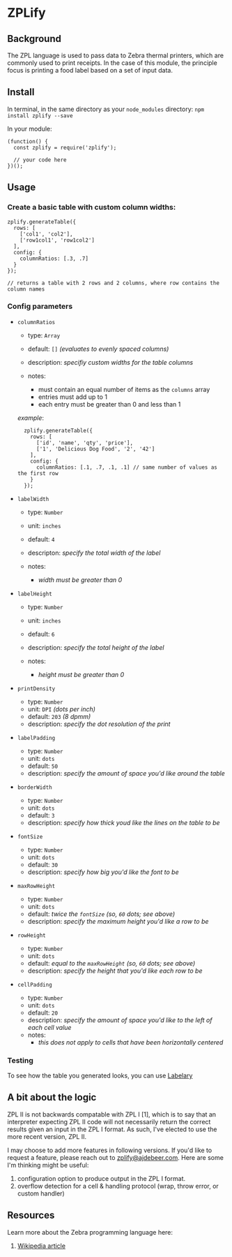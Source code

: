 # ZPLify

## Background

The ZPL language is used to pass data to Zebra thermal printers, which are commonly used to print receipts.  In the case of this module, the principle focus is printing a food label based on a set of input data.

## Install

In terminal, in the same directory as your `node_modules` directory:
```npm install zplify --save```

In your module:
```
(function() {
  const zplify = require('zplify');

  // your code here
})();
```

## Usage

### Create a basic table with custom column widths:

```
zplify.generateTable({
  rows: [
    ['col1', 'col2'],
    ['row1col1', 'row1col2']
  ],
  config: {
    columnRatios: [.3, .7]
  }
});

// returns a table with 2 rows and 2 columns, where row contains the column names
```


### Config parameters

* `columnRatios`

  * type: `Array`
  * default: `[]` _(evaluates to evenly spaced columns)_
  * description: _specifiy custom widths for the table columns_
  * notes:

    * must contain an equal number of items as the `columns` array
    * entries must add up to 1
    * each entry must be greater than 0 and less than 1

  _example_: 

  ```
    zplify.generateTable({
      rows: [
        ['id', 'name', 'qty', 'price'],
        ['1', 'Delicious Dog Food', '2', '42']
      ],
      config: {
        columnRatios: [.1, .7, .1, .1] // same number of values as the first row
      }
    });
  ```


* `labelWidth`

  * type: `Number`
  * unit: `inches`
  * default: `4`
  * descripton: _specify the total width of the label_
  * notes:

    * _width must be greater than 0_

* `labelHeight`

  * type: `Number`
  * unit: `inches`
  * default: `6`
  * description: _specify the total height of the label_
  * notes:

    * _height must be greater than 0_

* `printDensity`

  * type: `Number`
  * unit: `DPI` _(dots per inch)_
  * default: `203` _(8 dpmm)_
  * description: _specify the dot resolution of the print_

* `labelPadding`

  * type: `Number`
  * unit: `dots`
  * default: `50`
  * description: _specify the amount of space you'd like around the table_

* `borderWidth`
  
  * type: `Number`
  * unit: `dots`
  * default: `3`
  * description: _specify how thick youd like the lines on the table to be_


* `fontSize`

  * type: `Number`
  * unit: `dots`
  * default: `30`
  * description: _specify how big you'd like the font to be_


* `maxRowHeight`

  * type: `Number`
  * unit: `dots`
  * default: _twice the `fontSize` (so, `60` dots; see above)_
  * description: _specify the maximum height you'd like a row to be_

* `rowHeight`

  * type: `Number`
  * unit: `dots`
  * default: _equal to the `maxRowHeight` (so, `60` dots; see above)_
  * description: _specify the height that you'd like each row to be_

* `cellPadding`

  * type: `Number`
  * unit: `dots`
  * default: `20`
  * description: _specify the amount of space you'd like to the left of each cell value_
  * notes:
    * _this does not apply to cells that have been horizontally centered_

### Testing

To see how the table you generated looks, you can use [Labelary](http://labelary.com/viewer.html)

## A bit about the logic

ZPL II is not backwards compatable with ZPL I [1], which is to say that an interpreter expecting ZPL II code will not necessarily return the correct results given an input in the ZPL I format. As such, I've elected to use the more recent version, ZPL II.

I may choose to add more features in following versions. If you'd like to request a feature, please reach out to zplify@ajdebeer.com. Here are some I'm thinking might be useful:

1. configuration option to produce output in the ZPL I format. 
2. overflow detection for a cell & handling protocol (wrap, throw error, or custom handler)

## Resources

Learn more about the Zebra programming language here:

1. [Wikipedia article](https://en.wikipedia.org/wiki/Zebra_(programming_language))
